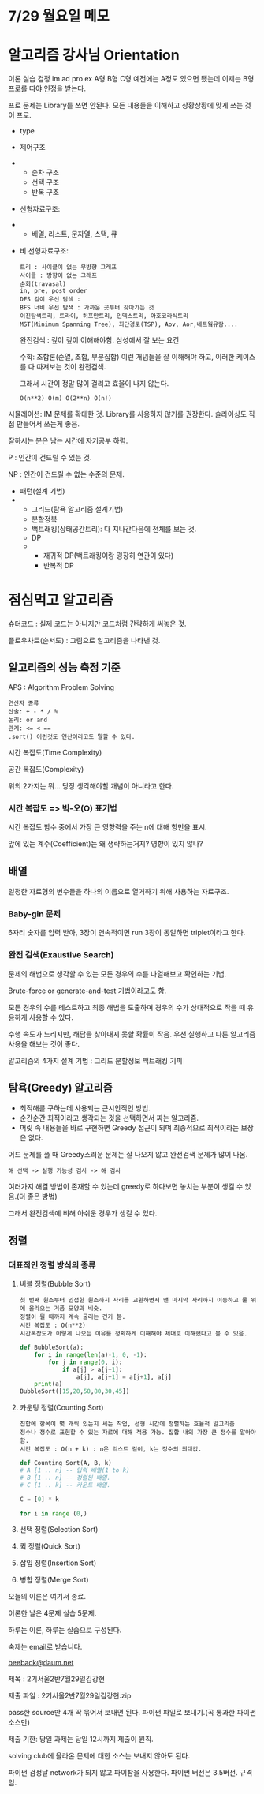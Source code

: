 # 7/29 월요일 메모

# 알고리즘 강사님 Orientation

이론 실습 검정 im ad pro ex A형 B형 C형 예전에는 A정도 있으면 됐는데 이제는 B형 프로를 따야 인정을 받는다.

프로 문제는 Library를 쓰면 안된다. 모든 내용들을 이해하고 상황상황에 맞게 쓰는 것이 프로.

- type

- 제어구조

- - 순차 구조
  - 선택 구조
  - 반복 구조

- 선형자료구조:

- - 배열, 리스트, 문자열, 스택, 큐

- 비 선형자료구조:

  ```
  트리 : 사이클이 없는 무방향 그래프
  사이클 : 방향이 없는 그래프
  순회(travasal)
  in, pre, post order
  DFS 깊이 우선 탐색 : 
  BFS 너비 우선 탐색 : 가까운 곳부터 찾아가는 것
  이진탐색트리, 트라이, 허프만트리, 인덱스트리, 아호코라식트리
  MST(Minimum Spanning Tree), 최단경로(TSP), Aov, Aor,네트웤유람....
  ```

  완전검색 : 깊이 깊이 이해해야함. 삼성에서 잘 보는 요건

  수학: 조합론(순열, 조합, 부분집합) 이런 개념들을 잘 이해해야 하고, 이러한 케이스를 다 따져보는 것이 완전검색.

  그래서 시간이 정말 많이 걸리고 효율이 나지 않는다.

  ```
  O(n**2) O(m) O(2**n) O(n!)
  ```

시뮬레이션: IM 문제를 확대한 것. Library를 사용하지 않기를 권장한다. 슬라이싱도 직접 만들어서 쓰는게 좋음.

잘하시는 분은 남는 시간에 자기공부 하렴.

P : 인간이 건드릴 수 있는 것.

NP : 인간이 건드릴 수 없는 수준의 문제.

- 패턴(설계 기법)
- - 그리드(탐욕 알고리즘 설계기법)
  - 분할정복
  - 백트래킹(상태공간트리): 다 지나간다음에 전체를 보는 것.
  - DP
  - - 재귀적 DP(백트래킹이랑 굉장히 연관이 있다)
    - 반복적 DP

# 점심먹고 알고리즘

슈더코드 : 실제 코드는 아니지만 코드처럼 간략하게 써놓은 것.

플로우차트(순서도) : 그림으로 알고리즘을 나타낸 것.

## 알고리즘의 성능 측정 기준

APS : Algorithm Problem Solving

```
연산자 종류
산술: + - * / %
논리: or and
관계: <= < ==
.sort() 이런것도 연산이라고도 말할 수 있다.
```

시간 복잡도(Time Complexity)

공간 복잡도(Complexity)

위의 2가지는 뭐... 당장 생각해야할 개념이 아니라고 한다.

### 시간 복잡도 => 빅-오(O) 표기법

시간 복잡도 함수 중에서 가장 큰 영향력을 주는 n에 대해 항만을 표시.

앞에 있는 계수(Coefficient)는 왜 생략하는거지? 영향이 있지 않나?

## 배열

일정한 자료형의 변수들을 하나의 이름으로 열거하기 위해 사용하는 자료구조.

### Baby-gin 문제

6자리 숫자를 입력 받아, 3장이 연속적이면 run 3장이 동일하면 triplet이라고 한다.

### 완전 검색(Exaustive Search)

문제의 해법으로 생각할 수 있는 모든 경우의 수를 나열해보고 확인하는 기법.

Brute-force or generate-and-test 기법이라고도 함.

모든 경우의 수를 테스트하고 최종 해법을 도출하며 경우의 수가 상대적으로 작을 때 유용하게 사용할 수 있다.

수행 속도가 느리지만, 해답을 찾아내지 못할 확률이 작음. 우선 실행하고 다른 알고리즘 사용을 해보는 것이 좋다.

알고리즘의 4가지 설계 기법 : 그리드 분할정보 백트래킹 기피

## 탐욕(Greedy) 알고리즘

- 최적해를 구하는데 사용되는 근시안적인 방법.
- 순간순간 최적이라고 생각되는 것을 선택하면서 짜는 알고리즘.
- 머릿 속 내용들을 바로 구현하면 Greedy 접근이 되며 최종적으로 최적이라는 보장은 없다.

어드 문제를 풀 때 Greedy스러운 문제는 잘 나오지 않고 완전검색 문제가 많이 나옴.

```
해 선택 -> 실행 가능성 검사 -> 해 검사
```

여러가지 해결 방법이 존재할 수 있는데 greedy로 하다보면 놓치는 부분이 생길 수 있음.(더 좋은 방법)

그래서 완전검색에 비해 아쉬운 경우가 생길 수 있다.

## 정렬

### 대표적인 정렬 방식의 종류

1. 버블 정렬(Bubble Sort)

   ```
   첫 번째 원소부터 인접한 원소까지 자리를 교환하면서 맨 마지막 자리까지 이동하고 물 위에 올라오는 거품 모양과 비슷.
   정렬이 될 때까지 계속 굴리는 건가 봄.
   시간 복잡도 : O(n**2)
   시간복잡도가 이렇게 나오는 이유를 정확하게 이해해야 제대로 이해했다고 볼 수 있음.
   ```

   ```python
   def BubbleSort(a):
       for i in range(len(a)-1, 0, -1):
           for j in range(0, i):
               if a[j] > a[j+1]:
                   a[j], a[j+1] = a[j+1], a[j]
       print(a)
   BubbleSort([15,20,50,80,30,45])
   ```

2. 카운팅 정렬(Counting Sort)

   ```
   집합에 항목이 몇 개씩 있는지 세는 작업, 선형 시간에 정렬하는 효율적 알고리즘
   정수나 정수로 표현할 수 있는 자료에 대해 적용 가능. 집합 내의 가장 큰 정수를 알아야 함.
   시간 복잡도 : O(n + k) : n은 리스트 길이, k는 정수의 최대값.
   ```

   ```python
   def Counting_Sort(A, B, k)
   # A [1 .. n] -- 입력 배열(1 to k)
   # B [1 .. n] -- 정렬된 배열.
   # C [1 .. k] -- 카운트 배열.
   
   C = [0] * k
   
   for i in range (0,)
   ```

3. 선택 정렬(Selection Sort)

4. 큌 정렬(Quick Sort)

5. 삽입 정렬(Insertion Sort)

6. 병합 정렬(Merge Sort)



오늘의 이론은 여기서 종료.

이론한 날은 4문제 실습 5문제.

하루는 이론, 하루는 실습으로 구성된다.

숙제는 email로 받습니다.

beeback@daum.net

제목 : 2기서울2반7월29일김강현

제출 파일 : 2기서울2반7월29일김강현.zip

pass한 source만 4개 딱 묶어서 보내면 된다. 파이썬 파일로 보내기.(꼭 통과한 파이썬 소스만)

제출 기한: 당일 과제는 당일 12시까지 제출이 원칙.

solving club에 올라온 문제에 대한 소스는 보내지 않아도 된다.

파이썬 검정날 network가 되지 않고 파이참을 사용한다. 파이썬 버전은 3.5버전. 규격임.









